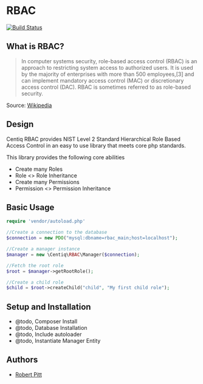 RBAC
====

[![Build Status](https://travis-ci.org/robertpitt/rbac.png?branch=master)](https://travis-ci.org/robertpitt/rbac)

What is RBAC?
--------------

> In computer systems security, role-based access control (RBAC) is an approach to restricting system access to authorized users. It is used by the majority of enterprises with more than 500 employees,[3] and can implement mandatory access control (MAC) or discretionary access control (DAC). RBAC is sometimes referred to as role-based security.

Source: [Wikipedia](http://en.wikipedia.org/wiki/RBAC)

Design
--------------
Centiq RBAC provides NIST Level 2 Standard Hierarchical Role Based Access Control in an easy to use library that meets core php standards.

This library provides the following core abilities
* Create many Roles
* Role <> Role Inheritance
* Create many Permissions
* Permission <> Permission Inheritance

Basic Usage
--------------
```php
require 'vendor/autoload.php'

//Create a connection to the database
$connection = new PDO("mysql:dbname=rbac_main;host=localhost");

//Create a manager instance
$manager = new \Centiq\RBAC\Manager($connection);

//Fetch the root role
$root = $manager->getRootRole();

//Create a child role
$child = $root->createChild("child", "My first child role");
```


Setup and Installation
--------------
* @todo, Composer Install
* @todo, Database Installation
* @todo, Include autoloader
* @todo, Instantiate Manager Entity

Authors
--------------

* [Robert Pitt](https://github.com/robertpitt/)
